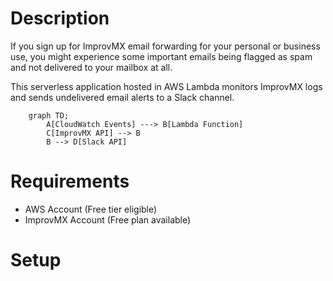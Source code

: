 # Description

If you sign up for ImprovMX email forwarding for your personal or business use,
you might experience some important emails being flagged as spam and not delivered to your mailbox at all.

This serverless application hosted in AWS Lambda monitors ImprovMX logs
and sends undelivered email alerts to a Slack channel.

```mermaid
    graph TD;
        A[CloudWatch Events] ---> B[Lambda Function]
        C[ImprovMX API] --> B
        B --> D[Slack API]
```

# Requirements

* AWS Account (Free tier eligible)
* ImprovMX Account (Free plan available)

# Setup
